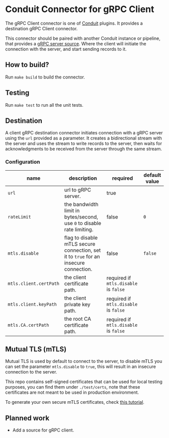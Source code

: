 # Conduit Connector for gRPC Client
The gRPC Client connector is one of [Conduit](https://conduit.io) plugins. It provides a destination gRPC Client connector.

This connector should be paired with another Conduit instance or pipeline, that provides a 
[gRPC server source](https://github.com/conduitio-labs/conduit-connector-grpc-server). Where the client will initiate
the connection with the server, and start sending records to it.


## How to build?
Run `make build` to build the connector.

## Testing
Run `make test` to run all the unit tests.

## Destination
A client gRPC destination connector initiates connection with a gRPC server using the `url` provided as
a parameter. It creates a bidirectional stream with the server and uses the stream to write records to the
server, then waits for acknowledgments to be received from the server through the same stream.

### Configuration

| name                   | description                                                                          | required                              | default value |
|------------------------|--------------------------------------------------------------------------------------|---------------------------------------|---------------|
| `url`                  | url to gRPC server.                                                                  | true                                  |               |
| `rateLimit`            | the bandwidth limit in bytes/second, use `0` to disable rate limiting.               | false                                 | `0`           |
| `mtls.disable`         | flag to disable mTLS secure connection, set it to `true` for an insecure connection. | false                                 | `false`       |
| `mtls.client.certPath` | the client certificate path.                                                         | required if `mtls.disable` is `false` |               |
| `mtls.client.keyPath`  | the client private key path.                                                         | required if `mtls.disable` is `false` |               |
| `mtls.CA.certPath`     | the root CA certificate path.                                                        | required if `mtls.disable` is `false` |               |

## Mutual TLS (mTLS)
Mutual TLS is used by default to connect to the server, to disable mTLS you can set the parameter `mtls.disable`
to `true`, this will result in an insecure connection to the server.

This repo contains self-signed certificates that can be used for local testing purposes, you can find them
under `./test/certs`, note that these certificates are not meant to be used in production environment.

To generate your own secure mTLS certificates, check
[this tutorial](https://medium.com/weekly-webtips/how-to-generate-keys-for-mutual-tls-authentication-a90f53bcec64).

## Planned work
- Add a source for gRPC client. 